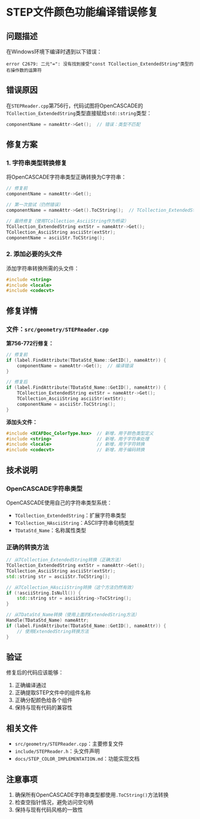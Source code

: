 # STEP文件颜色功能编译错误修复

## 问题描述

在Windows环境下编译时遇到以下错误：

```
error C2679: 二元"=": 没有找到接受"const TCollection_ExtendedString"类型的右操作数的运算符
```

## 错误原因

在`STEPReader.cpp`第756行，代码试图将OpenCASCADE的`TCollection_ExtendedString`类型直接赋给`std::string`类型：

```cpp
componentName = nameAttr->Get();  // 错误：类型不匹配
```

## 修复方案

### 1. 字符串类型转换修复

将OpenCASCADE字符串类型正确转换为C字符串：

```cpp
// 修复前
componentName = nameAttr->Get();

// 第一次尝试（仍然错误）
componentName = nameAttr->Get().ToCString();  // TCollection_ExtendedString没有ToCString方法

// 最终修复（使用TCollection_AsciiString作为桥梁）
TCollection_ExtendedString extStr = nameAttr->Get();
TCollection_AsciiString asciiStr(extStr);
componentName = asciiStr.ToCString();
```

### 2. 添加必要的头文件

添加字符串转换所需的头文件：

```cpp
#include <string>
#include <locale>
#include <codecvt>
```

## 修复详情

### 文件：`src/geometry/STEPReader.cpp`

**第756-772行修复：**
```cpp
// 修复前
if (label.FindAttribute(TDataStd_Name::GetID(), nameAttr)) {
    componentName = nameAttr->Get();  // 编译错误
}

// 修复后
if (label.FindAttribute(TDataStd_Name::GetID(), nameAttr)) {
    TCollection_ExtendedString extStr = nameAttr->Get();
    TCollection_AsciiString asciiStr(extStr);
    componentName = asciiStr.ToCString();
}
```

**添加头文件：**
```cpp
#include <XCAFDoc_ColorType.hxx>  // 新增，用于颜色类型定义
#include <string>                 // 新增，用于字符串处理
#include <locale>                 // 新增，用于字符转换
#include <codecvt>                // 新增，用于编码转换
```

## 技术说明

### OpenCASCADE字符串类型

OpenCASCADE使用自己的字符串类型系统：

- `TCollection_ExtendedString`：扩展字符串类型
- `TCollection_HAsciiString`：ASCII字符串句柄类型
- `TDataStd_Name`：名称属性类型

### 正确的转换方法

```cpp
// 从TCollection_ExtendedString转换（正确方法）
TCollection_ExtendedString extStr = nameAttr->Get();
TCollection_AsciiString asciiStr(extStr);
std::string str = asciiStr.ToCString();

// 从TCollection_HAsciiString转换（这个方法仍然有效）
if (!asciiString.IsNull()) {
    std::string str = asciiString->ToCString();
}

// 从TDataStd_Name转换（使用上面的ExtendedString方法）
Handle(TDataStd_Name) nameAttr;
if (label.FindAttribute(TDataStd_Name::GetID(), nameAttr)) {
    // 使用ExtendedString转换方法
}
```

## 验证

修复后的代码应该能够：

1. 正确编译通过
2. 正确提取STEP文件中的组件名称
3. 正确分配颜色给各个组件
4. 保持与现有代码的兼容性

## 相关文件

- `src/geometry/STEPReader.cpp`：主要修复文件
- `include/STEPReader.h`：头文件声明
- `docs/STEP_COLOR_IMPLEMENTATION.md`：功能实现文档

## 注意事项

1. 确保所有OpenCASCADE字符串类型都使用`.ToCString()`方法转换
2. 检查空指针情况，避免访问空句柄
3. 保持与现有代码风格的一致性